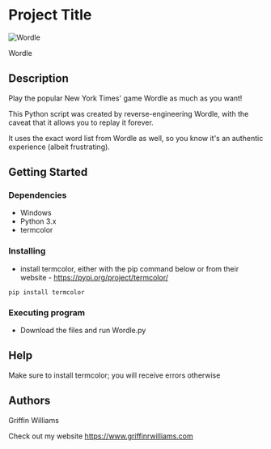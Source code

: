 # Project Title
![Wordle](https://user-images.githubusercontent.com/15940140/179074075-45c258ea-83d9-4e10-bef0-a2555d375472.png)

Wordle

## Description

Play the popular New York Times' game Wordle as much as you want!

This Python script was created by reverse-engineering Wordle, with the caveat that it allows you to replay it forever.

It uses the exact word list from Wordle as well, so you know it's an authentic experience (albeit frustrating).

## Getting Started

### Dependencies

* Windows
* Python 3.x
* termcolor


### Installing

* install termcolor, either with the pip command below or from their website - https://pypi.org/project/termcolor/
```
pip install termcolor
```

### Executing program

* Download the files and run Wordle.py

## Help

Make sure to install termcolor; you will receive errors otherwise

## Authors

Griffin Williams

Check out my website https://www.griffinrwilliams.com 


